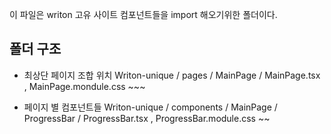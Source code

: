 이 파일은 writon 고유 사이트 컴포넌트들을 import 해오기위한 폴더이다.

## 폴더 구조

- 최상단 페이지 조합 위치
  Writon-unique / pages / MainPage / MainPage.tsx , MainPage.mondule.css ~~~

- 페이지 별 컴포넌트들
  Writon-unique / components / MainPage / ProgressBar / ProgressBar.tsx , ProgressBar.module.css ~~
